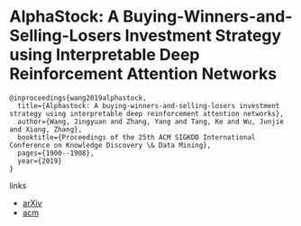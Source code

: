 # AlphaStock: A Buying-Winners-and-Selling-Losers Investment Strategy using Interpretable Deep Reinforcement Attention Networks

```
@inproceedings{wang2019alphastock,
  title={Alphastock: A buying-winners-and-selling-losers investment strategy using interpretable deep reinforcement attention networks},
  author={Wang, Jingyuan and Zhang, Yang and Tang, Ke and Wu, Junjie and Xiong, Zhang},
  booktitle={Proceedings of the 25th ACM SIGKDD International Conference on Knowledge Discovery \& Data Mining},
  pages={1900--1908},
  year={2019}
}
```

links
- [arXiv](https://arxiv.org/abs/1908.02646)
- [acm](https://dl.acm.org/doi/abs/10.1145/3292500.3330647?casa_token=sABhrOTWkzAAAAAA:ci0UbZdVUODh2QBLUQYS-ZboEOzP_i_ngx8LzvnWGxvIPEJopPewZLtHbBj01R_O1nkRkayX7h-L)
